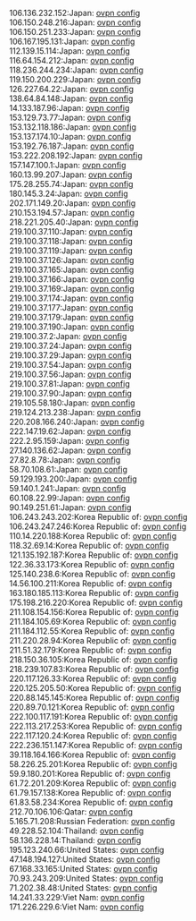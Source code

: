 106.136.232.152:Japan: [ovpn config](vpn/106_136_232_152.ovpn)  
106.150.248.216:Japan: [ovpn config](vpn/106_150_248_216.ovpn)  
106.150.251.233:Japan: [ovpn config](vpn/106_150_251_233.ovpn)  
106.167.195.131:Japan: [ovpn config](vpn/106_167_195_131.ovpn)  
112.139.15.114:Japan: [ovpn config](vpn/112_139_15_114.ovpn)  
116.64.154.212:Japan: [ovpn config](vpn/116_64_154_212.ovpn)  
118.236.244.234:Japan: [ovpn config](vpn/118_236_244_234.ovpn)  
119.150.200.229:Japan: [ovpn config](vpn/119_150_200_229.ovpn)  
126.227.64.22:Japan: [ovpn config](vpn/126_227_64_22.ovpn)  
138.64.84.148:Japan: [ovpn config](vpn/138_64_84_148.ovpn)  
14.133.187.96:Japan: [ovpn config](vpn/14_133_187_96.ovpn)  
153.129.73.77:Japan: [ovpn config](vpn/153_129_73_77.ovpn)  
153.132.118.186:Japan: [ovpn config](vpn/153_132_118_186.ovpn)  
153.137.174.10:Japan: [ovpn config](vpn/153_137_174_10.ovpn)  
153.192.76.187:Japan: [ovpn config](vpn/153_192_76_187.ovpn)  
153.222.208.192:Japan: [ovpn config](vpn/153_222_208_192.ovpn)  
157.147.100.1:Japan: [ovpn config](vpn/157_147_100_1.ovpn)  
160.13.99.207:Japan: [ovpn config](vpn/160_13_99_207.ovpn)  
175.28.255.74:Japan: [ovpn config](vpn/175_28_255_74.ovpn)  
180.145.3.24:Japan: [ovpn config](vpn/180_145_3_24.ovpn)  
202.171.149.20:Japan: [ovpn config](vpn/202_171_149_20.ovpn)  
210.153.194.57:Japan: [ovpn config](vpn/210_153_194_57.ovpn)  
218.221.205.40:Japan: [ovpn config](vpn/218_221_205_40.ovpn)  
219.100.37.110:Japan: [ovpn config](vpn/219_100_37_110.ovpn)  
219.100.37.118:Japan: [ovpn config](vpn/219_100_37_118.ovpn)  
219.100.37.119:Japan: [ovpn config](vpn/219_100_37_119.ovpn)  
219.100.37.126:Japan: [ovpn config](vpn/219_100_37_126.ovpn)  
219.100.37.165:Japan: [ovpn config](vpn/219_100_37_165.ovpn)  
219.100.37.166:Japan: [ovpn config](vpn/219_100_37_166.ovpn)  
219.100.37.169:Japan: [ovpn config](vpn/219_100_37_169.ovpn)  
219.100.37.174:Japan: [ovpn config](vpn/219_100_37_174.ovpn)  
219.100.37.177:Japan: [ovpn config](vpn/219_100_37_177.ovpn)  
219.100.37.179:Japan: [ovpn config](vpn/219_100_37_179.ovpn)  
219.100.37.190:Japan: [ovpn config](vpn/219_100_37_190.ovpn)  
219.100.37.2:Japan: [ovpn config](vpn/219_100_37_2.ovpn)  
219.100.37.24:Japan: [ovpn config](vpn/219_100_37_24.ovpn)  
219.100.37.29:Japan: [ovpn config](vpn/219_100_37_29.ovpn)  
219.100.37.54:Japan: [ovpn config](vpn/219_100_37_54.ovpn)  
219.100.37.56:Japan: [ovpn config](vpn/219_100_37_56.ovpn)  
219.100.37.81:Japan: [ovpn config](vpn/219_100_37_81.ovpn)  
219.100.37.90:Japan: [ovpn config](vpn/219_100_37_90.ovpn)  
219.105.58.180:Japan: [ovpn config](vpn/219_105_58_180.ovpn)  
219.124.213.238:Japan: [ovpn config](vpn/219_124_213_238.ovpn)  
220.208.166.240:Japan: [ovpn config](vpn/220_208_166_240.ovpn)  
222.147.19.62:Japan: [ovpn config](vpn/222_147_19_62.ovpn)  
222.2.95.159:Japan: [ovpn config](vpn/222_2_95_159.ovpn)  
27.140.136.62:Japan: [ovpn config](vpn/27_140_136_62.ovpn)  
27.82.8.78:Japan: [ovpn config](vpn/27_82_8_78.ovpn)  
58.70.108.61:Japan: [ovpn config](vpn/58_70_108_61.ovpn)  
59.129.193.200:Japan: [ovpn config](vpn/59_129_193_200.ovpn)  
59.140.1.241:Japan: [ovpn config](vpn/59_140_1_241.ovpn)  
60.108.22.99:Japan: [ovpn config](vpn/60_108_22_99.ovpn)  
90.149.251.61:Japan: [ovpn config](vpn/90_149_251_61.ovpn)  
106.243.243.202:Korea Republic of: [ovpn config](vpn/106_243_243_202.ovpn)  
106.243.247.246:Korea Republic of: [ovpn config](vpn/106_243_247_246.ovpn)  
110.14.220.188:Korea Republic of: [ovpn config](vpn/110_14_220_188.ovpn)  
118.32.69.14:Korea Republic of: [ovpn config](vpn/118_32_69_14.ovpn)  
121.135.192.187:Korea Republic of: [ovpn config](vpn/121_135_192_187.ovpn)  
122.36.33.173:Korea Republic of: [ovpn config](vpn/122_36_33_173.ovpn)  
125.140.238.6:Korea Republic of: [ovpn config](vpn/125_140_238_6.ovpn)  
14.56.100.211:Korea Republic of: [ovpn config](vpn/14_56_100_211.ovpn)  
163.180.185.113:Korea Republic of: [ovpn config](vpn/163_180_185_113.ovpn)  
175.198.216.220:Korea Republic of: [ovpn config](vpn/175_198_216_220.ovpn)  
211.108.154.156:Korea Republic of: [ovpn config](vpn/211_108_154_156.ovpn)  
211.184.105.69:Korea Republic of: [ovpn config](vpn/211_184_105_69.ovpn)  
211.184.112.55:Korea Republic of: [ovpn config](vpn/211_184_112_55.ovpn)  
211.220.28.94:Korea Republic of: [ovpn config](vpn/211_220_28_94.ovpn)  
211.51.32.179:Korea Republic of: [ovpn config](vpn/211_51_32_179.ovpn)  
218.150.36.105:Korea Republic of: [ovpn config](vpn/218_150_36_105.ovpn)  
218.239.107.83:Korea Republic of: [ovpn config](vpn/218_239_107_83.ovpn)  
220.117.126.33:Korea Republic of: [ovpn config](vpn/220_117_126_33.ovpn)  
220.125.205.50:Korea Republic of: [ovpn config](vpn/220_125_205_50.ovpn)  
220.88.145.145:Korea Republic of: [ovpn config](vpn/220_88_145_145.ovpn)  
220.89.70.121:Korea Republic of: [ovpn config](vpn/220_89_70_121.ovpn)  
222.100.117.191:Korea Republic of: [ovpn config](vpn/222_100_117_191.ovpn)  
222.113.217.253:Korea Republic of: [ovpn config](vpn/222_113_217_253.ovpn)  
222.117.120.24:Korea Republic of: [ovpn config](vpn/222_117_120_24.ovpn)  
222.236.151.147:Korea Republic of: [ovpn config](vpn/222_236_151_147.ovpn)  
39.118.164.166:Korea Republic of: [ovpn config](vpn/39_118_164_166.ovpn)  
58.226.25.201:Korea Republic of: [ovpn config](vpn/58_226_25_201.ovpn)  
59.9.180.201:Korea Republic of: [ovpn config](vpn/59_9_180_201.ovpn)  
61.72.201.209:Korea Republic of: [ovpn config](vpn/61_72_201_209.ovpn)  
61.79.157.138:Korea Republic of: [ovpn config](vpn/61_79_157_138.ovpn)  
61.83.58.234:Korea Republic of: [ovpn config](vpn/61_83_58_234.ovpn)  
212.70.106.106:Qatar: [ovpn config](vpn/212_70_106_106.ovpn)  
5.165.71.208:Russian Federation: [ovpn config](vpn/5_165_71_208.ovpn)  
49.228.52.104:Thailand: [ovpn config](vpn/49_228_52_104.ovpn)  
58.136.228.14:Thailand: [ovpn config](vpn/58_136_228_14.ovpn)  
195.123.240.66:United States: [ovpn config](vpn/195_123_240_66.ovpn)  
47.148.194.127:United States: [ovpn config](vpn/47_148_194_127.ovpn)  
67.168.33.165:United States: [ovpn config](vpn/67_168_33_165.ovpn)  
70.93.243.209:United States: [ovpn config](vpn/70_93_243_209.ovpn)  
71.202.38.48:United States: [ovpn config](vpn/71_202_38_48.ovpn)  
14.241.33.229:Viet Nam: [ovpn config](vpn/14_241_33_229.ovpn)  
171.226.229.6:Viet Nam: [ovpn config](vpn/171_226_229_6.ovpn)  
